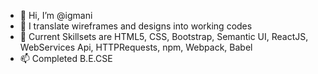 - 👋 Hi, I’m @igmani
- 👀 I translate wireframes and designs into working codes
- 🌱 Current Skillsets are HTML5, CSS, Bootstrap, Semantic UI, ReactJS, WebServices Api, HTTPRequests, npm, Webpack, Babel
- 📫 Completed B.E.CSE


<!---
igmani/igmani is a ✨ special ✨ repository because its `README.md` (this file) appears on your GitHub profile.
You can click the Preview link to take a look at your changes.
--->
